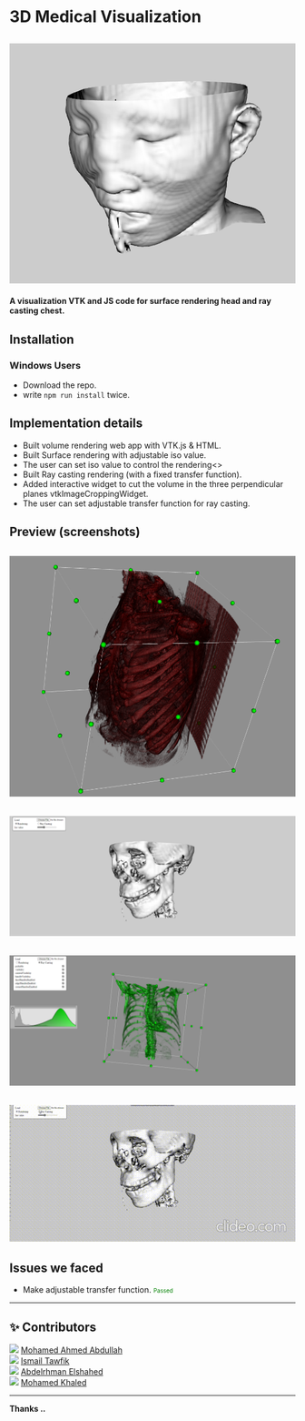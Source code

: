 # 3D Medical Visualization

![prev image](./docs/prev4.png)
---

<b>A visualization VTK and JS code for surface rendering head and ray casting chest.</b>

## Installation

### Windows Users

- Download the repo.
- write `npm run install` twice.

## Implementation details

- Built volume rendering web app with VTK.js & HTML.
- Built Surface rendering with adjustable iso value.
- The user can set iso value to control the rendering<>
- Built Ray casting rendering (with a fixed transfer function).
- Added interactive widget to cut the volume in the three perpendicular planes vtkImageCroppingWidget.
- The user can set adjustable transfer function for ray casting.

## Preview (screenshots)

![prevVid](./docs/prev5.png)
---
![prevVid](./docs/prev3.png)
---
![prevVid](./docs/prev1.png)
---
![prevVid](./docs/vid.gif)
---

## Issues we faced
- Make adjustable transfer function. <span style="font-size:10px; color: green">Passed</span>  


---

## ✨ Contributors

<span>
    <img style="width:50px; height=50px" src="https://user-images.githubusercontent.com/84231705/157937789-63dbdc00-fe72-4536-b094-6b2502ac228b.png"/>
    <a href="https://github.com/MohdFarag">Mohamed Ahmed Abdullah</a>
</span>

<br>

<span>
    <img style="width:50px; height=50px" src="https://user-images.githubusercontent.com/84231705/157937747-2c4551ab-01ef-4ff6-827b-73bf0ead28db.png"/>
    <a href="https://github.com/Ismail-Tawfik">Ismail Tawfik</a>
</span>

<br>

<span>
    <img style="width:50px; height=50px" src="https://avatars.githubusercontent.com/u/73655857?v=4"/>
    <a href="https://github.com/Abdelrhman-Elshahed">Abdelrhman Elshahed</a>
</span>

<br>

<span>
    <img style="width:50px; height=50px" src="https://avatars.githubusercontent.com/u/85259150?v=4"/>
    <a href="https://github.com/mohamedkhsaad">Mohamed Khaled</a>
</span>

---

**Thanks ..**
